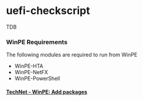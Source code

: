 # uefi-checkscript

TDB

### WinPE Requirements
The following modules are required to run from WinPE
* WinPE-HTA
* WinPE-NetFX
* WinPE-PowerShell
#### [TechNet - WinPE: Add packages](https://technet.microsoft.com/en-us/library/hh824926.aspx)
